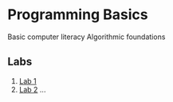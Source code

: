 # Programming Basics
Basic computer literacy
Algorithmic foundations

## Labs
1. [Lab 1](labs/lab1/instructions.md)
2. [Lab 2](labs/lab2/instructions.md)
...